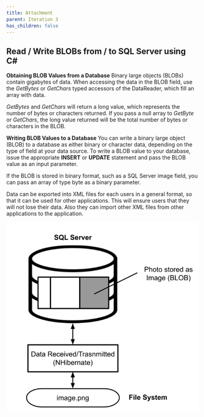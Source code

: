 ```yaml
---
title: Attachment
parent: Iteration 3
has_children: false
---
```


## Read / Write BLOBs from / to SQL Server using C#
**Obtaining BLOB Values from a Database**
Binary large objects (BLOBs) contain gigabytes of data. When accessing the data in the BLOB field, use the _GetBytes_ or _GetChars_ typed accessors of the DataReader, which fill an array with data.

_GetBytes_ and _GetChars_ will return a long value, which represents the number of bytes or characters returned. If you pass a null array to _GetByte_ or _GetChars_, the long value returned will be the total number of bytes or characters in the BLOB.

**Writing BLOB Values to a Database**
You can write a binary large object (BLOB) to a database as either binary or character data, depending on the type of field at your data source. To write a BLOB value to your database, issue the appropriate **INSERT** or **UPDATE** statement and pass the BLOB value as an input parameter.

If the BLOB is stored in binary format, such as a SQL Server image field, you can pass an array of type byte as a binary parameter.

Data can be exported into XML files for each users in a general format, so that it can be used for other applications. This will ensure users that they will not lose their data. Also they can import other XML files from other applications to the application.

![Diagram](../../images/final-assignment/SQL.png)
